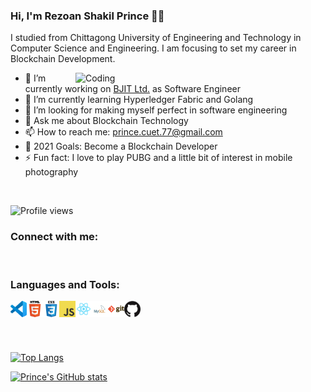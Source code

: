 ### Hi, I'm Rezoan Shakil Prince :man_student:
I studied from Chittagong University of Engineering and Technology in Computer Science and Engineering. I am focusing to set my career in Blockchain Development.

<img align="right" alt="Coding" width="400" src="https://miro.medium.com/max/680/1*IRGHmiGsa16stedQvIaZfw.gif">

- 🔭 I’m currently working on [BJIT Ltd.](https://bjitgroup.com/) as Software Engineer
- 🌱 I’m currently learning Hyperledger Fabric and Golang
- 👯 I’m looking for making myself perfect in software engineering 
- 💬 Ask me about Blockchain Technology
- 📫 How to reach me: prince.cuet.77@gmail.com
- 🥅 2021 Goals: Become a Blockchain Developer
- ⚡ Fun fact: I love to play PUBG and a little bit of interest in mobile photography
<br />

![Profile views](https://komarev.com/ghpvc/?username=PrinceCuet77&color=blue)

### Connect with me:

[<img align="left" alt="" width="22px" src="https://cdn.jsdelivr.net/npm/simple-icons@3/icons/facebook.svg" />][facebook]
[<img align="left" alt="" width="22px" src="https://cdn.jsdelivr.net/npm/simple-icons@v3/icons/linkedin.svg" />][linkedin]
[<img align="left" alt="" width="22px" src="https://cdn.jsdelivr.net/npm/simple-icons@v3/icons/instagram.svg" />][instagram]

<br />

### Languages and Tools:

[<img align="left" alt="Visual Studio Code" width="26px" src="https://raw.githubusercontent.com/github/explore/80688e429a7d4ef2fca1e82350fe8e3517d3494d/topics/visual-studio-code/visual-studio-code.png" />][vscode]
[<img align="left" alt="HTML5" width="26px" src="https://raw.githubusercontent.com/github/explore/80688e429a7d4ef2fca1e82350fe8e3517d3494d/topics/html/html.png" />][html]
[<img align="left" alt="CSS3" width="26px" src="https://raw.githubusercontent.com/github/explore/80688e429a7d4ef2fca1e82350fe8e3517d3494d/topics/css/css.png" />][css]
[<img align="left" alt="JavaScript" width="26px" src="https://raw.githubusercontent.com/github/explore/80688e429a7d4ef2fca1e82350fe8e3517d3494d/topics/javascript/javascript.png" />][js]
[<img align="left" alt="React" width="26px" src="https://raw.githubusercontent.com/github/explore/80688e429a7d4ef2fca1e82350fe8e3517d3494d/topics/react/react.png" />][reactjs]
[<img align="left" alt="MySQL" width="26px" src="https://raw.githubusercontent.com/github/explore/80688e429a7d4ef2fca1e82350fe8e3517d3494d/topics/mysql/mysql.png" />][mysql]
[<img align="left" alt="Git" width="26px" src="https://raw.githubusercontent.com/github/explore/80688e429a7d4ef2fca1e82350fe8e3517d3494d/topics/git/git.png" />][git]
[<img align="left" alt="GitHub" width="26px" src="https://raw.githubusercontent.com/github/explore/78df643247d429f6cc873026c0622819ad797942/topics/github/github.png" />][github]

<br />
<br />
<br />
<br />

[![Top Langs](https://github-readme-stats.vercel.app/api/top-langs/?username=PrinceCuet77&layout=compact&hide_border=true)](https://github.com/PrinceCuet77/github-readme-stats)

[![Prince's GitHub stats](https://github-readme-stats.vercel.app/api?username=PrinceCuet77&show_icons=true&theme=vue&hide_border=true)](https://github.com/PrinceCuet77/github-readme-stats)

[facebook]: https://www.facebook.com/rezoan.shakil.5/
[instagram]: https://www.instagram.com/__rs_prince77/
[linkedin]: https://www.linkedin.com/in/rezoan-shakil-prince-3908711a1/
[html]: https://www.youtube.com/watch?v=-8ORfgUa8ow&t=3s
[css]: https://www.youtube.com/watch?v=-8ORfgUa8ow&t=3s
[js]: https://www.youtube.com/watch?v=2Ji-clqUYnA&t=7250s
[reactjs]: https://www.youtube.com/watch?v=iZhV0bILFb0&t=5s
[mysql]: https://www.youtube.com/watch?v=4cWkVbC2bNE&t=5s
[git]: https://github.com/PrinceCuet77
[github]: https://github.com/PrinceCuet77
[vscode]: https://code.visualstudio.com/
